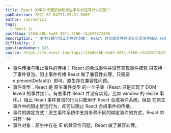 ```yaml
---
title: React 的事件代理机制和原生事件绑定有什么区别？
pubDatetime: 2021-07-04T21:29:31.000Z
author: caorushizi
tags:
  - React.js
postSlug: 116db48b-6ad5-40f1-9f60-c5a525673395
description: " 事件传播与阻止事件的传播： React 的合成事件并没有实现事件捕获 只支持了事件冒泡。阻止事件传播 React 做了兼容性处理，只需要 e.preventDefault() 即可，原生存在兼容性问题。 事件类型：React 是 原生事件类型 的一个子集（React 只是实现了 DOM level3 的事件接口，有些事件 React 并没有实现，比如 window 的 resize 事件。）阻止"
difficulty: 2
questionNumber: 328
source: https://fe.ecool.fun/topic/116db48b-6ad5-40f1-9f60-c5a525673395
---
```


- 事件传播与阻止事件的传播： React 的合成事件并没有实现事件捕获 只支持了事件冒泡。阻止事件传播 React 做了兼容性处理，只需要 e.preventDefault()  即可，原生存在兼容性问题。
- 事件类型：React 是 原生事件类型 的一个子集（React 只是实现了 DOM level3 的事件接口，有些事件 React 并没有实现，比如 window 的 resize 事件。）阻止 React 事件冒泡的行为只能用于 React 合成事件系统，但是 在原生事件中的阻止冒泡行为，却可以阻止 React 合成事件的传播。
- 事件的绑定方式：原生事件系统中支持多种不同的绑定事件的方式，React 中只有一种
- 事件对象：原生中存在 IE 的兼容性问题，React 做了兼容处理。
